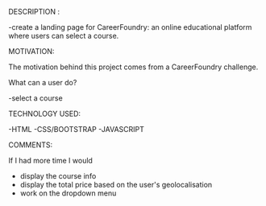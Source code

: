 DESCRIPTION :

-create a landing page for CareerFoundry: an online educational platform where users can select a course.

MOTIVATION:

The motivation behind this project comes from a CareerFoundry challenge.

What can a user do?

-select a course

TECHNOLOGY USED:

-HTML
-CSS/BOOTSTRAP
-JAVASCRIPT

COMMENTS:

If I had more time I would

- display the course info
- display the total price based on the user's geolocalisation
- work on the dropdown menu
